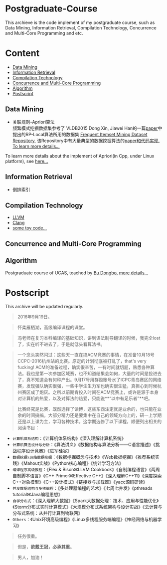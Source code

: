 Postgraduate-Course
=======================
This archieve is the code implement of my postgraduate course, such as Data Mining, Information Retrieval, Compilation Technology, Concurrence and  Multi-Core Programming and etc.

# Content
* [Data Mining](#data-mining)
* [Information Retrieval](#information-retrieval)
* [Compilation Technology](#compilation-technology)
* [Concurrence and  Multi-Core Programming](#concurrence-and--multi-core-programming)
* [Algorithm](#algorithm)
* [Postscript](#postscript)

## Data Mining
- 关联规则-Apriori算法<br>
频繁模式挖掘数据集参考了 VLDB2015 Dong Xin, Jiawei Han的一篇[paper](https://github.com/lijiansong/Postgraduate-Course/blob/master/Data-Mining/VLDB2005-RP%20Local/vldb05.pdf)中提出的RP-Local算法所用的数据集 [Frequent Itemset Mining Dataset Repository](http://fimi.ua.ac.be/data/), 该Repository中有大量典型的数据挖掘算法的[paper和代码实现.](http://fimi.ua.ac.be/src/) [To learn more details...](https://github.com/lijiansong/Postgraduate-Course/tree/master/Data-Mining/VLDB2005-RP%20Local)<br>

To learn more details about the implement of Apriori(in Cpp, under Linux platform), see [here...](https://github.com/lijiansong/Postgraduate-Course/tree/master/Data-Mining/Apriori)


## Information Retrieval
- 倒排索引

## Compilation Technology
- [LLVM](https://github.com/lijiansong/Postgraduate-Course/tree/master/Compilation/LLVM)
- [Clang](https://github.com/lijiansong/Postgraduate-Course/tree/master/Compilation/Clang)
- [some toy code...](https://github.com/lijiansong/Postgraduate-Course/tree/master/Compilation/test)


## Concurrence and  Multi-Core Programming

## Algorithm
Postgraduate course of UCAS, teached by [Bu Dongbo](http://bioinfo.ict.ac.cn/~dbu/), [more details...](https://github.com/lijiansong/Postgraduate-Course/tree/master/Algorithm)

# Postscript
This archive will be updated regularly.

> 2016年9月19日。


> 怀柔雁栖湖，高级编译课程的课堂。


> 冯老师在复习本科编译的基础知识，讲到语法制导翻译的时候，我完全lost了，实在听不进去了，于是就低头看算法书。


> 一个念头突然闪过：这些天一直在搞ACM竞赛的事情，在准备10月18号CCPC-2016杭州站的比赛。原定的计划彻底被打乱了，that's very fucking! ACM的准备过程，确实很辛苦，一有时间就切题，熟悉各种算法。我也是第一次参加区域赛，也不知道结果会如何，大量的时间是投进去了，真不知道会有何种产出。9月17号用群殴账号水了ICPC青岛赛区的网络赛，发现强队确实很强，一些中学生生力军也确实很生猛，真担心到时候杭州赛区成了炮灰。之所以前期肯投入时间在ACM竞赛上，或许是源于本身对计算机的热爱，以及对算法的热爱，只能说**“以中有足乐者”**吧。


> 比赛终究是比赛，既然选择了读博，这些东西注定就是业余的，也只能在业余的时间搞搞。大部分精力还是要集中在自己的领域方向上的，研一上学期还是以上课为主，学习各种技术。这学期选修了以下课程，顺便列出相关的阅读书目：

- `计算机体系结构`：《计算机体系结构》《深入理解计算机系统》
- `计算机算法设计与分析`：《算法讲义》《数据结构与算法分析——C语言描述》《挑战程序设计竞赛》《进军硅谷》
- `数据挖掘\网络数据挖掘`：《数据挖掘概念与技术》《Web数据挖掘》《推荐系统实践》《Mahout实战》《Python核心编程》《统计学习方法》
- `编译程序高级教程`：《Flex & Bison》《LLVM Cookbook》《自制编程语言》《两周自制脚本语言》《C++ Primer》《Effective C++》《深入理解C++11》《深度探索C++对象模型》《C++设计模式》《链接器与加载器》《yacc源码研读》
- `并发数据结构与多核编程`：《多处理器编程的艺术》《七周七并发》《pthreads tutorial》《Java编程思想》
- `自学分布式`：《深入理解大数据》《Spark大数据处理：技术、应用与性能优化》《Storm分布式实时计算模式》《大规模分布式系统架构与设计实战》《云计算与分布式系统：从并行计算到物联网》
- `Others`：《Unix环境高级编程》《Linux多线程服务端编程》《神经网络与机器学习》


> 任务很重。

> 但是，**欲戴王冠，必承其重**。

> 男人，加油！

